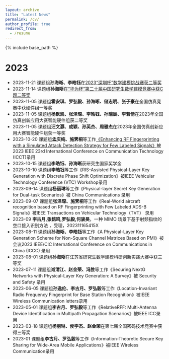```yaml
---
layout: archive
title: "Latest News"
permalink: /cv/
author_profile: true
redirect_from:
  - /resume
---
```


{% include base_path %}

2023
======
* 2023-11-21 课题组**孙海晰、李皓钰**在[2023“深圳杯”数学建模挑战赛获二等奖](http://www.m2ct.org/index.jsp)
* 2023-11-14 课题组**孙海晰**在[“华为杯”第二十届中国研究生数学建模竞赛中获C题二等奖]()
* 2023-11-05 课题组**霍安琪、罗弘毅、孙海晰、储志明、张子豪**在全国仿真竞赛中获硬件组一等奖
* 2023-11-05 课题组**杨默凯、张泽琛、李皓钰、孙瑞辰、李若倩**在2023年全国仿真创新应用大赛智能硬件组获二等奖
* 2023-11-05 课题组**汪文灏、成颖、孙英杰、周雅杰**在2023年全国仿真创新应用大赛智能硬件组获一等奖
* 2023-10-20 课题组**孟庆纯、施霁桐**等工作[《Enhancing RF Fingerprinting with a Simulated Attack Detection Strategy for Few Labeled Signals》]()被2023 IEEE 23rd International Conference on Communication Technology (ICCT)录用
* 2023-10-15 课题组**李皓钰、孙海晰**获研究生国家奖学金
* 2023-10-10 课题组**李皓钰**等工作《RIS-Assisted Physical-Layer Key Generation with Discrete Phase Shift Optimization》被IEEE Vehicular Technology Conference (VTC) Workshop录用
* 2023-09-14 课题组**杨丽琳**等工作《Physical-layer Secret Key Generation for Dual-task Scenarios》被 China Communications 录用
* 2023-09-07 课题组**张泽琛、施霁桐**等工作《Real-World aircraft recognition based on RF Fingerprinting with Few Labeled ADS-B Signals》被IEEE Transactions on Vehicular Technology（TVT） 录用
* 2023-09    **李古月,张鹤鸣,罗弘毅,何骏昊**，一种 MIMO 场景下基于射频指纹的空口接入识别方法 ，受理，202311165415X
* 2023-08-11 课题组**孙海晰、李皓钰**等工作《A Physical-Layer Key Generation Scheme for Non-Square Channel Matrices Based on PMI》被会议2023 IEEE/CIC International Conference on Communications in China (ICCC) 录用
* 2023-08-01 课题组**孙海晰**在江苏省研究生数学建模科研创新实践大赛中获三等奖
* 2023-07-11 课题组**肖清江、赵金荣、冯胜**等工作《Securing NextG Networks with Physical-Layer Key Generation: A Survey》被 Security and Safety 录用
* 2023-06-05 课题组**孙逸伦、李古月、罗弘毅**等工作《Location-Invariant Radio Frequency Fingerprint for Base Station Recognition》被IEEE Wireless Communication letters录用
* 2023-05-01 课题组**李古月、罗弘毅**等工作《RelativeRFF: Multi-Antenna Device Identification in Multipath Propagation Scenarios》被IEEE ICC录用
* 2023-03-18 课题组**杨丽琳、侯宇杰、赵金荣**在第七届全国密码技术竞赛中获得三等奖
* 2023-01    课题组**李古月、罗弘毅**等工作《Information-Theoretic Secure Key Sharing for Wide-Area Mobile Applications》被IEEE Wireless Communication录用
